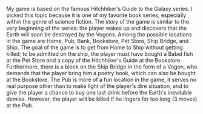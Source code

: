 My game is based on the famous Hitchhiker's Guide to the Galaxy series. I picked this topic because it is one of my favorite book series, especially within the genre of science fiction. The story of the game is similar to the very beginning of the series: the player wakes up and discovers that the Earth will soon be destroyed by the Vogons. Among the possible locations in the game are Home, Pub, Bank, Bookstore, Pet Store, Ship Bridge, and Ship. The goal of the game is to get from Home to Ship without getting killed; to be admitted on the ship, the player must have bought a Babel fish at the Pet Store and a copy of the Hitchhiker's Guide at the Bookstore. Furthermore, there is a block on the Ship Bridge in the form of a Vogon, who demands that the player bring him a poetry book, which can also be bought at the Bookstore. The Pub is more of a fun location in the game; it serves no real purpose other than to make light of the player's dire situation, and to give the player a chance to buy one last drink before the Earth's inevitable demise. However, the player will be killed if he lingers for too long (3 moves) at the Pub.